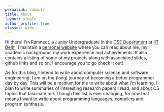 ```yaml
---
permalink: /about/
title: About
layout: single
author_profile: true
classes: wide
---
```


Hi there! I'm Ramneet, a Junior Undergraduate in the [CSE Department](https://cse.iitd.ac.in) at [IIT Delhi](https://home.iitd.ac.in). I maintain a [personal website](https://ramneet-singh.netlify.app) where you can read about me, my academic background, my work experience and achievements. It also contains a listing of some of my projects along with associated slides, github links and so on. I encourage you to go check it out!

As for this blog, I intend to write about computer science and software engineering. I am on the (long) journey of becoming a better programmer day by day. This will be a medium for me to write about what I'm learning. I plan to write summaries of interesting research papers I read, and about CS topics that fascinate me. Though this list is ever changing, for now that means I want to write about programming languages, compilers and program synthesis.
